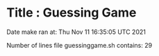 # Title : Guessing Game

Date make ran at:
Thu Nov 11 16:35:05 UTC 2021

Number of lines file guessinggame.sh contains:
29
